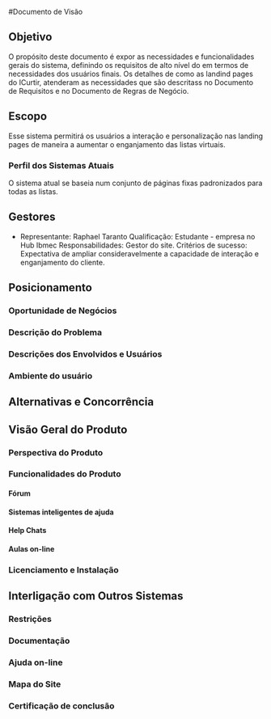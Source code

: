 #Documento de Visão

## Objetivo

O propósito deste documento é expor as necessidades e funcionalidades gerais do sistema, definindo os requisitos de alto nível do em termos de necessidades dos usuários finais.
Os detalhes de como as landind pages do ICurtir, atenderam as necessidades que são descritass no Documento de Requisitos e no
Documento de Regras de Negócio.

## Escopo

Esse sistema permitirá os usuários a interação e personalização nas landing pages de maneira a aumentar o enganjamento das listas virtuais.

### Perfil dos Sistemas Atuais

O sistema atual se baseia num conjunto de páginas fixas padronizados para todas as listas.

## Gestores
* Representante: Raphael Taranto
Qualificação: Estudante - empresa no Hub Ibmec
Responsabilidades: Gestor do site.
Critérios de sucesso: Expectativa de ampliar consideravelmente a capacidade de interação e enganjamento do cliente.

## Posicionamento

### Oportunidade de Negócios

### Descrição do Problema

### Descrições dos Envolvidos e Usuários

### Ambiente do usuário

## Alternativas e Concorrência

## Visão Geral do Produto

### Perspectiva do Produto

### Funcionalidades do Produto

#### Fórum

#### Sistemas inteligentes de ajuda

#### Help Chats

#### Aulas on-line

### Licenciamento e Instalação

## Interligação com Outros Sistemas

### Restrições

### Documentação

### Ajuda on-line

### Mapa do Site

### Certificação de conclusão